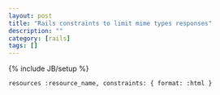 ```yaml
---
layout: post
title: "Rails constraints to limit mime types responses"
description: ""
category: [rails]
tags: []
---
```

{% include JB/setup %}

    resources :resource_name, constraints: { format: :html }

